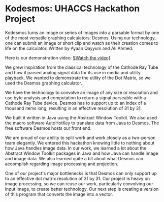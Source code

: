 # Kodesmos: UHACCS Hackathon Project
Kodesmos turns an image or series of images into a parsable format by one of the most versatile graphing calculators: Desmos. Using our technology, one can submit an image or short clip and watch as their creation comes to life on the calculator. Written by Ayaan Qayyum and Ali Ahmed.  

Here is our demonstration video: 
[![Watch the video]](https://youtu.be/6IL5mgzmCOE)

We grew inspiration from the classical technology of the Cathode Ray Tube and how it parsed analog signal data for its use in media and utility playback. We wanted to demonstrate the utility of the Dot Matrix, so we used the Desmos graphing calculator. 

We have the technology to convolve an image of any size or resolution and use byte analysis and computation to return a signal parseable with a Cathode Ray Tube device. Desmos has to support up to an index of a thousand items long, resulting in an effective resolution of 31 by 31. 

We built it written in Java using the Abstract Window Toolkit. We also used the macro software AutoHotKey to translate data from Java to Desmos. The free software Desmos hosts our front end. 

We are proud of our ability to split work and work closely as a two-person team elegantly. We entered this hackathon knowing little to nothing about how Java handles image data. In our work, we learned a lot about the Abstract Window Toolkit packages in Java and how Java can handle image and image data. We also learned quite a bit about what Desmos can accomplish regarding image processing and projection. 

One of our project's major bottlenecks is that Desmos can only support up to an effective dot matrix resolution of 31 by 31. Our project is heavy on image processing, so we can reuse our work, particularly convolving our input image, to create better technology. Our next step is creating a version of this program that converts the image into a vector. 
